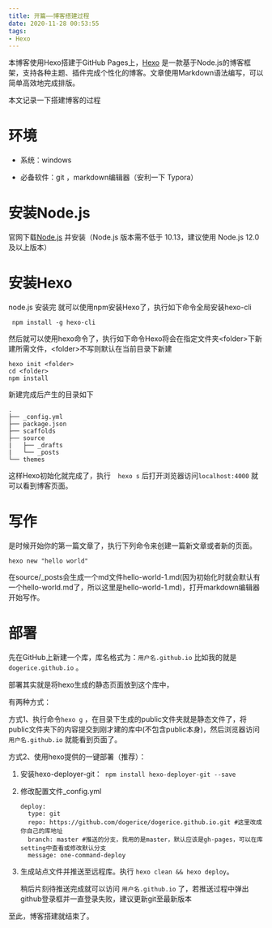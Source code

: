 ```yaml
---
title: 开篇——博客搭建过程
date: 2020-11-28 00:53:55
tags: 
- Hexo
---
```




本博客使用Hexo搭建于GitHub Pages上，[Hexo](https://hexo.io/zh-cn/docs/) 是一款基于Node.js的博客框架，支持各种主题、插件完成个性化的博客。文章使用Markdown语法编写，可以简单高效地完成排版。

本文记录一下搭建博客的过程

# 环境

- 系统：windows

- 必备软件：git ，markdown编辑器（安利一下 Typora）



# 安装Node.js

官网下载[Node.js](https://nodejs.org/zh-cn/) 并安装（Node.js 版本需不低于 10.13，建议使用 Node.js 12.0 及以上版本）

# 安装Hexo

node.js 安装完 就可以使用npm安装Hexo了，执行如下命令全局安装hexo-cli

``` shell
 npm install -g hexo-cli
```

然后就可以使用hexo命令了，执行如下命令Hexo将会在指定文件夹\<folder>下新建所需文件，\<folder>不写则默认在当前目录下新建

``` shell
hexo init <folder>
cd <folder>
npm install
```

新建完成后产生的目录如下

```
.
├── _config.yml
├── package.json
├── scaffolds
├── source
|   ├── _drafts
|   └── _posts
└── themes
```

这样Hexo初始化就完成了，执行`  hexo s` 后打开浏览器访问`localhost:4000` 就可以看到博客页面。

# 写作

是时候开始你的第一篇文章了，执行下列命令来创建一篇新文章或者新的页面。

``` 
hexo new "hello world"
```

在source/_posts会生成一个md文件hello-world-1.md(因为初始化时就会默认有一个hello-world.md了，所以这里是hello-world-1.md)，打开markdown编辑器开始写作。

# 部署

先在GitHub上新建一个库，库名格式为：`用户名.github.io`  比如我的就是`dogerice.github.io` 。

部署其实就是将hexo生成的静态页面放到这个库中，

有两种方式：

方式1、执行命令`hexo g` ，在目录下生成的public文件夹就是静态文件了，将public文件夹下的内容提交到刚才建的库中(不包含public本身)，然后浏览器访问`用户名.github.io` 就能看到页面了。

方式2、使用hexo提供的一键部署（推荐）：

1. 安装hexo-deployer-git：` npm install hexo-deployer-git --save` 

2. 修改配置文件_config.yml

   ``` 
   deploy:
     type: git
     repo: https://github.com/dogerice/dogerice.github.io.git #这里改成你自己的库地址
     branch: master #推送的分支，我用的是master，默认应该是gh-pages，可以在库setting中查看或修改默认分支
     message: one-command-deploy
   ```

3. 生成站点文件并推送至远程库。执行 `hexo clean && hexo deploy`。

   稍后片刻待推送完成就可以访问 `用户名.github.io` 了，若推送过程中弹出github登录框并一直登录失败，建议更新git至最新版本

至此，博客搭建就结束了。

